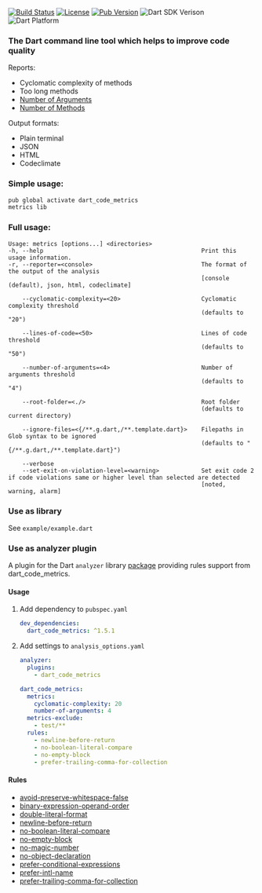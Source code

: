 [![Build Status](https://github.com/wrike/metrics/workflows/build/badge.svg)](https://github.com/wrike/dart-code-metrics/)
[![License](https://badgen.net/pub/license/dart_code_metrics)](https://github.com/wrike/dart-code-metrics/blob/master/LICENSE)
[![Pub Version](https://badgen.net/pub/v/dart_code_metrics)](https://pub.dev/packages/dart_code_metrics/)
![Dart SDK Verison](https://badgen.net/pub/sdk-version/dart_code_metrics)
![Dart Platform](https://badgen.net/pub/dart-platform/dart_code_metrics)

### The Dart command line tool which helps to improve code quality
Reports:
* Cyclomatic complexity of methods
* Too long methods
* [Number of Arguments](https://github.com/wrike/dart-code-metrics/blob/master/doc/metrics.md#number-of-arguments)
* [Number of Methods](https://github.com/wrike/dart-code-metrics/blob/master/doc/metrics.md#number-of-methods)

Output formats:
* Plain terminal
* JSON
* HTML
* Codeclimate

### Simple usage:
```bash
pub global activate dart_code_metrics
metrics lib
```

### Full usage:
```
Usage: metrics [options...] <directories>
-h, --help                                             Print this usage information.
-r, --reporter=<console>                               The format of the output of the analysis
                                                       [console (default), json, html, codeclimate]

    --cyclomatic-complexity=<20>                       Cyclomatic complexity threshold
                                                       (defaults to "20")

    --lines-of-code=<50>                               Lines of code threshold
                                                       (defaults to "50")

    --number-of-arguments=<4>                          Number of arguments threshold
                                                       (defaults to "4")

    --root-folder=<./>                                 Root folder
                                                       (defaults to current directory)

    --ignore-files=<{/**.g.dart,/**.template.dart}>    Filepaths in Glob syntax to be ignored
                                                       (defaults to "{/**.g.dart,/**.template.dart}")

    --verbose
    --set-exit-on-violation-level=<warning>            Set exit code 2 if code violations same or higher level than selected are detected
                                                       [noted, warning, alarm]
```

### Use as library
See `example/example.dart`

### Use as analyzer plugin

A plugin for the Dart `analyzer` library [package](https://pub.dev/packages/dart_code_metrics) providing rules support from dart_code_metrics.

#### Usage
1. Add dependency to `pubspec.yaml`
    ```yaml
    dev_dependencies:
      dart_code_metrics: ^1.5.1
    ```

2. Add settings to `analysis_options.yaml`
    ```yaml
    analyzer:
      plugins:
        - dart_code_metrics
    
    dart_code_metrics:
      metrics:
        cyclomatic-complexity: 20
        number-of-arguments: 4
      metrics-exclude:
        - test/**
      rules:
        - newline-before-return
        - no-boolean-literal-compare
        - no-empty-block
        - prefer-trailing-comma-for-collection
    ```

#### Rules

* [avoid-preserve-whitespace-false](https://github.com/wrike/dart-code-metrics/blob/master/doc/rules/avoid_preserve_whitespace_false.md)
* [binary-expression-operand-order](https://github.com/wrike/dart-code-metrics/blob/master/doc/rules/binary_expression_operand_order.md)
* [double-literal-format](https://github.com/wrike/dart-code-metrics/blob/master/doc/rules/double_literal_format.md)
* [newline-before-return](https://github.com/wrike/dart-code-metrics/blob/master/doc/rules/newline_before_return.md)
* [no-boolean-literal-compare](https://github.com/wrike/dart-code-metrics/blob/master/doc/rules/no_boolean_literal_compare.md)
* [no-empty-block](https://github.com/wrike/dart-code-metrics/blob/master/doc/rules/no_empty_block.md)
* [no-magic-number](https://github.com/wrike/dart-code-metrics/blob/master/doc/rules/no_magic_number.md)
* [no-object-declaration](https://github.com/wrike/dart-code-metrics/blob/master/doc/rules/no_object_declaration.md)
* [prefer-conditional-expressions](https://github.com/wrike/dart-code-metrics/blob/master/doc/rules/prefer_conditional_expressions.md)
* [prefer-intl-name](https://github.com/wrike/dart-code-metrics/blob/master/doc/rules/prefer_intl_name.md)
* [prefer-trailing-comma-for-collection](https://github.com/wrike/dart-code-metrics/blob/master/doc/rules/prefer_trailing_comma_for_collection.md)
